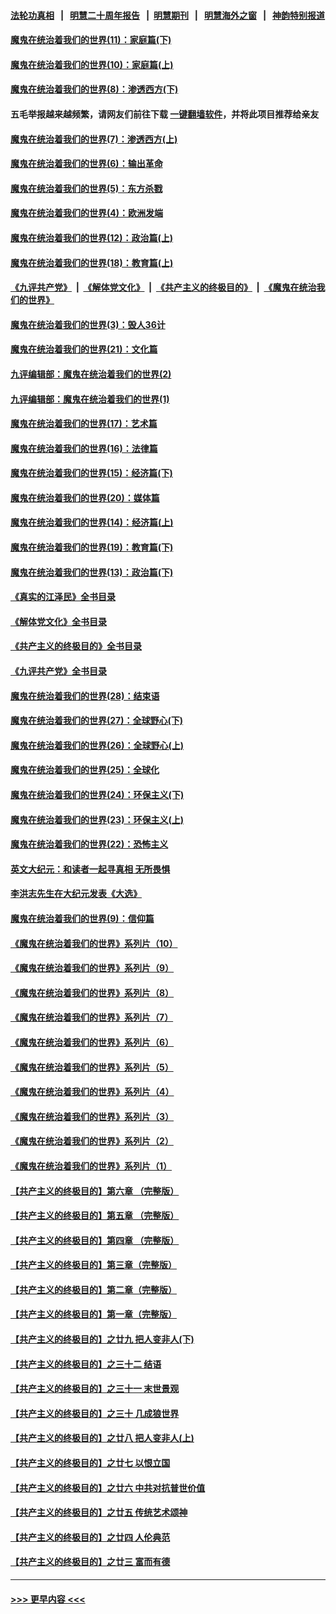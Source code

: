 #### [法轮功真相](https://github.com/gfw-breaker/truth/blob/master/README.md?t=0) &nbsp;&nbsp;|&nbsp;&nbsp; [明慧二十周年报告](https://github.com/gfw-breaker/mh-reports/blob/master/README.md?t=0) &nbsp;&nbsp;|&nbsp;&nbsp;[明慧期刊](https://github.com/gfw-breaker/mh-qikan) &nbsp;&nbsp;|&nbsp;&nbsp; [明慧海外之窗](https://github.com/gfw-breaker/mh-news/blob/master/README.md?t=0) &nbsp;&nbsp;|&nbsp;&nbsp; [神韵特别报道](https://github.com/gfw-breaker/mh-news/blob/master/shenyun.md?t=0)
#### [魔鬼在统治着我们的世界(11)：家庭篇(下)](../pages/nsc422/n10440961.md?t=12170550) 
#### [魔鬼在统治着我们的世界(10)：家庭篇(上)](../pages/nsc422/n10435448.md?t=12170550) 
#### [魔鬼在统治着我们的世界(8)：渗透西方(下)](../pages/nsc422/n10429603.md?t=12170550) 
#### 五毛举报越来越频繁，请网友们前往下载 [一键翻墙软件](https://github.com/gfw-breaker/ssr-accounts)，并将此项目推荐给亲友
#### [魔鬼在统治着我们的世界(7)：渗透西方(上)](../pages/nsc422/n10426013.md?t=12170550) 
#### [魔鬼在统治着我们的世界(6)：输出革命](../pages/nsc422/n10421536.md?t=12170550) 
#### [魔鬼在统治着我们的世界(5)：东方杀戮](../pages/nsc422/n10417707.md?t=12170550) 
#### [魔鬼在统治着我们的世界(4)：欧洲发端](../pages/nsc422/n10414890.md?t=12170550) 
#### [魔鬼在统治着我们的世界(12)：政治篇(上)](../pages/nsc422/n10444576.md?t=12170550) 
#### [魔鬼在统治着我们的世界(18)：教育篇(上)](../pages/nsc422/n10526970.md?t=12170550) 
#### [《九评共产党》](https://github.com/begood0513/9ping.md/blob/master/README.md) &nbsp;|&nbsp; [《解体党文化》](../../../../jtdwh.md/blob/master/README.md)  &nbsp;|&nbsp; [《共产主义的终极目的》](../../../../gczydzjmd.md/blob/master/README.md) &nbsp;|&nbsp; [《魔鬼在统治我们的世界》](../../../../mgztzwmdsj.md/blob/master/README.md) 
#### [魔鬼在统治着我们的世界(3)：毁人36计](../pages/nsc422/n10411583.md?t=12170550) 
#### [魔鬼在统治着我们的世界(21)：文化篇](../pages/nsc422/n10597706.md?t=12170550) 
#### [九评编辑部：魔鬼在统治着我们的世界(2)](../pages/nsc422/n10410036.md?t=12170550) 
#### [九评编辑部：魔鬼在统治着我们的世界(1)](../pages/nsc422/n10406825.md?t=12170550) 
#### [魔鬼在统治着我们的世界(17)：艺术篇](../pages/nsc422/n10499093.md?t=12170550) 
#### [魔鬼在统治着我们的世界(16)：法律篇](../pages/nsc422/n10485969.md?t=12170550) 
#### [魔鬼在统治着我们的世界(15)：经济篇(下)](../pages/nsc422/n10469975.md?t=12170550) 
#### [魔鬼在统治着我们的世界(20)：媒体篇](../pages/nsc422/n10586579.md?t=12170550) 
#### [魔鬼在统治着我们的世界(14)：经济篇(上)](../pages/nsc422/n10457370.md?t=12170550) 
#### [魔鬼在统治着我们的世界(19)：教育篇(下)](../pages/nsc422/n10564808.md?t=12170550) 
#### [魔鬼在统治着我们的世界(13)：政治篇(下)](../pages/nsc422/n10448270.md?t=12170550) 
#### [《真实的江泽民》全书目录](../pages/nsc422/n13721399.md?t=12170550) 
#### [《解体党文化》全书目录](../pages/nsc422/n13721157.md?t=12170550) 
#### [《共产主义的终极目的》全书目录](../pages/nsc422/n13721048.md?t=12170550) 
#### [《九评共产党》全书目录](../pages/nsc422/n13708085.md?t=12170550) 
#### [魔鬼在统治着我们的世界(28)：结束语](../pages/nsc422/n10936246.md?t=12170550) 
#### [魔鬼在统治着我们的世界(27)：全球野心(下)](../pages/nsc422/n10928319.md?t=12170550) 
#### [魔鬼在统治着我们的世界(26)：全球野心(上)](../pages/nsc422/n10900318.md?t=12170550) 
#### [魔鬼在统治着我们的世界(25)：全球化](../pages/nsc422/n10788205.md?t=12170550) 
#### [魔鬼在统治着我们的世界(24)：环保主义(下)](../pages/nsc422/n10695307.md?t=12170550) 
#### [魔鬼在统治着我们的世界(23)：环保主义(上)](../pages/nsc422/n10688613.md?t=12170550) 
#### [魔鬼在统治着我们的世界(22)：恐怖主义](../pages/nsc422/n10614727.md?t=12170550) 
#### [英文大纪元：和读者一起寻真相 无所畏惧](../pages/nsc422/n12542027.md?t=12170550) 
#### [李洪志先生在大纪元发表《大选》](../pages/nsc422/n12534746.md?t=12170550) 
#### [魔鬼在统治着我们的世界(9)：信仰篇](../pages/nsc422/n10432159.md?t=12170550) 
#### [《魔鬼在统治着我们的世界》系列片（10）](../pages/nsc422/n12292670.md?t=12170550) 
#### [《魔鬼在统治着我们的世界》系列片（9）](../pages/nsc422/n12290859.md?t=12170550) 
#### [《魔鬼在统治着我们的世界》系列片（8）](../pages/nsc422/n12287445.md?t=12170550) 
#### [《魔鬼在统治着我们的世界》系列片（7）](../pages/nsc422/n12283425.md?t=12170550) 
#### [《魔鬼在统治着我们的世界》系列片（6）](../pages/nsc422/n12282314.md?t=12170550) 
#### [《魔鬼在统治着我们的世界》系列片（5）](../pages/nsc422/n12281419.md?t=12170550) 
#### [《魔鬼在统治着我们的世界》系列片（4）](../pages/nsc422/n12274024.md?t=12170550) 
#### [《魔鬼在统治着我们的世界》系列片（3）](../pages/nsc422/n12271322.md?t=12170550) 
#### [《魔鬼在统治着我们的世界》系列片（2）](../pages/nsc422/n12269049.md?t=12170550) 
#### [《魔鬼在统治着我们的世界》系列片（1）](../pages/nsc422/n12267575.md?t=12170550) 
#### [【共产主义的终极目的】第六章 （完整版）](../pages/nsc422/n11428913.md?t=12170550) 
#### [【共产主义的终极目的】第五章 （完整版）](../pages/nsc422/n11428912.md?t=12170550) 
#### [【共产主义的终极目的】第四章 （完整版）](../pages/nsc422/n11428907.md?t=12170550) 
#### [【共产主义的终极目的】第三章（完整版）](../pages/nsc422/n11428848.md?t=12170550) 
#### [【共产主义的终极目的】第二章（完整版）](../pages/nsc422/n11428831.md?t=12170550) 
#### [【共产主义的终极目的】第一章（完整版）](../pages/nsc422/n11417651.md?t=12170550) 
#### [【共产主义的终极目的】之廿九 把人变非人(下)](../pages/nsc422/n11344140.md?t=12170550) 
#### [【共产主义的终极目的】之三十二 结语](../pages/nsc422/n11360535.md?t=12170550) 
#### [【共产主义的终极目的】之三十一 末世景观](../pages/nsc422/n11351129.md?t=12170550) 
#### [【共产主义的终极目的】之三十 几成狼世界](../pages/nsc422/n11348280.md?t=12170550) 
#### [【共产主义的终极目的】之廿八 把人变非人(上)](../pages/nsc422/n11340492.md?t=12170550) 
#### [【共产主义的终极目的】之廿七 以恨立国](../pages/nsc422/n11336944.md?t=12170550) 
#### [【共产主义的终极目的】之廿六 中共对抗普世价值](../pages/nsc422/n11324785.md?t=12170550) 
#### [【共产主义的终极目的】之廿五 传统艺术颂神](../pages/nsc422/n11296396.md?t=12170550) 
#### [【共产主义的终极目的】之廿四 人伦典范](../pages/nsc422/n11296397.md?t=12170550) 
#### [【共产主义的终极目的】之廿三 富而有德](../pages/nsc422/n11283598.md?t=12170550) 

----
#### [ >>> 更早内容 <<< ](../indexes/nsc422-earlier.md)
